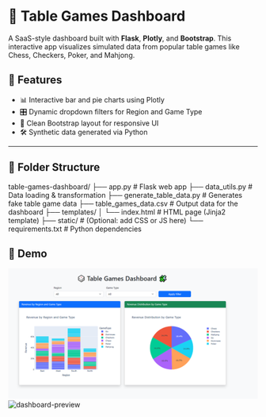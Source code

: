# 🎲 Table Games Dashboard

A SaaS-style dashboard built with **Flask**, **Plotly**, and **Bootstrap**. This interactive app visualizes simulated data from popular table games like Chess, Checkers, Poker, and Mahjong.

## 🚀 Features

- 📊 Interactive bar and pie charts using Plotly
- 🎛 Dynamic dropdown filters for Region and Game Type
- 🧠 Clean Bootstrap layout for responsive UI
- 🛠 Synthetic data generated via Python

---

## 📂 Folder Structure

table-games-dashboard/
├── app.py # Flask web app
├── data_utils.py # Data loading & transformation
├── generate_table_data.py # Generates fake table game data
├── table_games_data.csv # Output data for the dashboard
├── templates/
│ └── index.html # HTML page (Jinja2 template)
├── static/ # (Optional: add CSS or JS here)
└── requirements.txt # Python dependencies

## 🧪 Demo

![Dashboard Preview](images/dashboard-preview.png)
<img width="1300" height="679" alt="dashboard-preview" src="https://github.com/user-attachments/assets/6b605298-40da-46a1-ae1f-97101b9506a2" />
